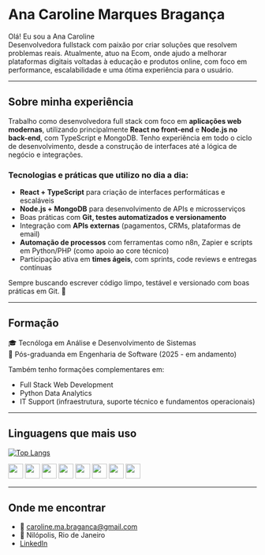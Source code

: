 # Ana Caroline Marques Bragança

Olá! Eu sou a Ana Caroline  
Desenvolvedora fullstack com paixão por criar soluções que resolvem problemas reais. Atualmente, atuo na Ecom, onde ajudo a melhorar plataformas digitais voltadas à educação e produtos online, com foco em performance, escalabilidade e uma ótima experiência para o usuário.

---

## Sobre minha experiência

Trabalho como desenvolvedora full stack com foco em **aplicações web modernas**, utilizando principalmente **React no front-end** e **Node.js no back-end**, com TypeScript e MongoDB. Tenho experiência em todo o ciclo de desenvolvimento, desde a construção de interfaces até a lógica de negócio e integrações.

### Tecnologias e práticas que utilizo no dia a dia:

- **React + TypeScript** para criação de interfaces performáticas e escaláveis  
- **Node.js + MongoDB** para desenvolvimento de APIs e microsserviços  
- Boas práticas com **Git, testes automatizados e versionamento**  
- Integração com **APIs externas** (pagamentos, CRMs, plataformas de email)  
- **Automação de processos** com ferramentas como n8n, Zapier e scripts em Python/PHP (como apoio ao core técnico)  
- Participação ativa em **times ágeis**, com sprints, code reviews e entregas contínuas  

Sempre buscando escrever código limpo, testável e versionado com boas práticas em Git. 🚀

---

## Formação

🎓 Tecnóloga em Análise e Desenvolvimento de Sistemas  
📘 Pós-graduanda em Engenharia de Software (2025 - em andamento)

Também tenho formações complementares em:

- Full Stack Web Development  
- Python Data Analytics  
- IT Support (infraestrutura, suporte técnico e fundamentos operacionais)

---

## Linguagens que mais uso

[![Top Langs](https://github-readme-stats.vercel.app/api/top-langs/?username=anabrag&layout=compact&theme=default)](https://github.com/anabrag)

<p align="left">
  <img src="https://cdn.jsdelivr.net/gh/devicons/devicon/icons/vscode/vscode-original.svg" height="30" />
  <img src="https://cdn.jsdelivr.net/gh/devicons/devicon/icons/html5/html5-original.svg" height="30" />
  <img src="https://cdn.jsdelivr.net/gh/devicons/devicon/icons/css3/css3-original.svg" height="30" />
  <img src="https://cdn.jsdelivr.net/gh/devicons/devicon/icons/react/react-original.svg" height="30" />
  <img src="https://cdn.jsdelivr.net/gh/devicons/devicon/icons/javascript/javascript-original.svg" height="30" />
  <img src="https://cdn.jsdelivr.net/gh/devicons/devicon/icons/git/git-original.svg" height="30" />
  <img src="https://cdn.jsdelivr.net/gh/devicons/devicon/icons/mysql/mysql-original.svg" height="30" />
  <img src="https://cdn.jsdelivr.net/gh/devicons/devicon/icons/github/github-original.svg" height="30" />
</p>

---

## Onde me encontrar

- 📧 caroline.ma.braganca@gmail.com  
- 📍 Nilópolis, Rio de Janeiro  
- [LinkedIn](https://www.linkedin.com/in/ana-caroline-18706b284/)

